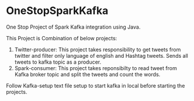 # OneStopSparkKafka
One Stop Project of Spark Kafka integration using Java.

This Project is Combination of below projects:
1. Twitter-producer: This project takes responsibility to get tweets from twitter and filter only language of english and Hashtag tweets. Sends all tweets to kafka topic as a producer.
2. Spark-consumer: This project takes reponsibilty to read tweet from Kafka broker topic and split the tweets and count the words.


Follow Kafka-setup text file setup to start kafka in local before starting the projects.